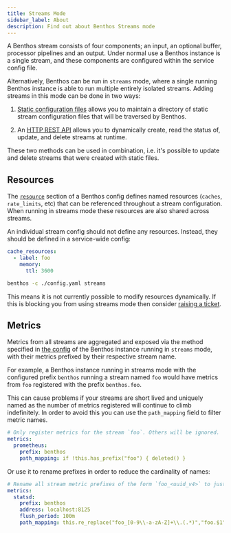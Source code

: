 ```yaml
---
title: Streams Mode
sidebar_label: About
description: Find out about Benthos Streams mode
---
```


A Benthos stream consists of four components; an input, an optional buffer,
processor pipelines and an output. Under normal use a Benthos instance is a
single stream, and these components are configured within the service config
file.

Alternatively, Benthos can be run in `streams` mode, where a single running
Benthos instance is able to run multiple entirely isolated streams. Adding
streams in this mode can be done in two ways:

1. [Static configuration files][static-files] allows you to maintain a directory
   of static stream configuration files that will be traversed by Benthos.

2. An [HTTP REST API][rest-api] allows you to dynamically create, read the
   status of, update, and delete streams at runtime.

These two methods can be used in combination, i.e. it's possible to update and
delete streams that were created with static files.

## Resources

The [`resource`][resources] section of a Benthos config defines named resources (`caches`, `rate_limits`, etc) that can be referenced throughout a stream configuration. When running in streams mode these resources are also shared across streams.

An individual stream config should not define any resources. Instead, they should be defined in a service-wide config:

```yaml
cache_resources:
  - label: foo
    memory:
      ttl: 3600
```

```sh
benthos -c ./config.yaml streams
```

This means it is not currently possible to modify resources dynamically. If this
is blocking you from using streams mode then consider
[raising a ticket](https://github.com/Jeffail/benthos/issues).

## Metrics

Metrics from all streams are aggregated and exposed via the method specified in
[the config][metrics] of the Benthos instance running in `streams` mode, with
their metrics prefixed by their respective stream name.

For example, a Benthos instance running in streams mode with the configured
prefix `benthos` running a stream named `foo` would have metrics from `foo`
registered with the prefix `benthos.foo`.

This can cause problems if your streams are short lived and uniquely named as
the number of metrics registered will continue to climb indefinitely. In order
to avoid this you can use the `path_mapping` field to filter metric names.

```yaml
# Only register metrics for the stream `foo`. Others will be ignored.
metrics:
  prometheus:
    prefix: benthos
    path_mapping: if !this.has_prefix("foo") { deleted() }
```

Or use it to rename prefixes in order to reduce the cardinality of names:

```yaml
# Rename all stream metric prefixes of the form `foo_<uuid_v4>` to just `foo`.
metrics:
  statsd:
    prefix: benthos
    address: localhost:8125
    flush_period: 100m
    path_mapping: this.re_replace("foo_[0-9\\-a-zA-Z]+\\.(.*)","foo.$1")
```

[static-files]: /docs/guides/streams_mode/using_config_files
[rest-api]: /docs/guides/streams_mode/using_rest_api
[metrics]: /docs/components/metrics/about
[resources]: /docs/configuration/resources
